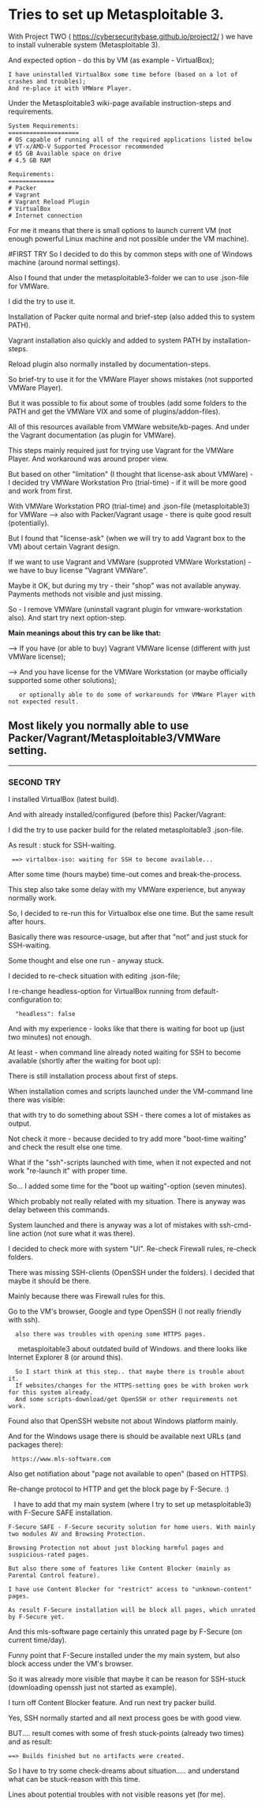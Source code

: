 # Tries to set up Metasploitable 3.

With Project TWO ( https://cybersecuritybase.github.io/project2/ ) we have to install vulnerable system (Metasploitable 3).

And expected option - do this by VM (as example - VirtualBox);
    
    I have uninstalled VirtualBox some time before (based on a lot of crashes and troubles);
    And re-place it with VMWare Player.

Under the Metasploitable3 wiki-page available instruction-steps and requirements.

    System Requirements:
    ====================
    # OS capable of running all of the required applications listed below
    # VT-x/AMD-V Supported Processor recommended
    # 65 GB Available space on drive
    # 4.5 GB RAM
    
    Requirements:
    =============
    # Packer
    # Vagrant
    # Vagrant Reload Plugin
    # VirtualBox
    # Internet connection
    
For me it means that there is small options to launch current VM (not enough powerful Linux machine and not possible under the VM machine).

#FIRST TRY
So I decided to do this by common steps with one of Windows machine (around normal settings).

Also I found that under the metasploitable3-folder we can to use .json-file for VMWare.

I did the try to use it.

Installation of Packer quite normal and brief-step (also added this to system PATH).

Vagrant installation also quickly and added to system PATH by installation-steps. 

Reload plugin also normally installed by documentation-steps.

So brief-try to use it for the VMWare Player shows mistakes (not supported VMWare Player).

But it was possible to fix about some of troubles (add some folders to the PATH and get the VMWare VIX and some of plugins/addon-files).

All of this resources available from VMWare website/kb-pages. And under the Vagrant documentation (as plugin for VMWare).

This steps mainly required just for trying use Vagrant for the VMWare Player. And workaround was around proper view.

But based on other "limitation" (I thought that license-ask about VMWare) - I decided try VMWare Workstation Pro (trial-time) - if it will be more good and work from first.

With VMWare Workstation PRO (trial-time) and .json-file (metasploitable3) for VMWare --> also with Packer/Vagrant usage - there is quite good result (potentially).

But I found that "license-ask" (when we will try to add Vagrant box to the VM) about certain Vagrant design.

If we want to use Vagrant and VMWare (supproted VMWare Workstation) - we have to buy license "Vagrant VMWare".

Maybe it OK, but during my try - their "shop" was not available anyway. Payments methods not visible and just missing.

So - I remove VMWare (uninstall vagrant plugin for vmware-workstation also). And start try next option-step.

<strong>Main meanings about this try can be like that:</strong>

--> If you have (or able to buy) Vagrant VMWare license (different with just VMWare license);

--> And you have license for the VMWare Workstation (or maybe officially supported some other solutions);

       or optionally able to do some of workarounds for VMWare Player with not expected result.
       
<strong>Most likely you normally able to use Packer/Vagrant/Metasploitable3/VMWare setting.</strong>
 ---
 ---
 
 <h3><strong>SECOND TRY</strong></h3>
 
 I installed VirtualBox (latest build).
 
 And with already installed/configured (before this) Packer/Vagrant:
 
 I did the try to use packer build for the related metasploitable3 .json-file.
 
 As result : stuck for SSH-waiting.
 
     ==> virtalbox-iso: waiting for SSH to become available...
     
 After some time (hours maybe) time-out comes and break-the-process.
 
 This step also take some delay with my VMWare experience, but anyway normally work.
 
 So, I decided to re-run this for Virtualbox else one time. But the same result after hours.
 
 Basically there was resource-usage, but after that "not" and just stuck for SSH-waiting.
 
 Some thought and else one run - anyway stuck.
 
 I decided to re-check situation with editing .json-file;
 
 I re-change headless-option for VirtualBox running from default-configuration to:
 
      "headless": false
      
 And with my experience - looks like that there is waiting for boot up (just two minutes) not enough.
 
 At least - when command line already noted waiting for SSH to become available (shortly after the waiting for boot up):
 
 There is still installation process about first of steps.
 
 When installation comes and scripts launched under the VM-command line there was visible:
 
 that with try to do something about SSH - there comes a lot of mistakes as output. 
 
 Not check it more - because decided to try add more "boot-time waiting" and check the result else one time.
 
 What if the "ssh"-scripts launched with time, when it not expected and not work "re-launch it" with proper time.
 
 So... I added some time for the "boot up waiting"-option (seven minutes).
 
 Which probably not really related with my situation. There is anyway was delay between this commands.
 
 System launched and there is anyway was a lot of mistakes with ssh-cmd-line action (not sure what it was there).
 
 I decided to check more with system "UI". Re-check Firewall rules, re-check folders.
 
 There was missing SSH-clients (OpenSSH under the folders). I decided that maybe it should be there.
 
 Mainly because there was Firewall rules for this.
 
 Go to the VM's browser, Google and type OpenSSH (I not really friendly with ssh).
 
      also there was troubles with opening some HTTPS pages.
      metasploitable3 about outdated build of Windows.
      and there looks like Internet Explorer 8 (or around this).
      
      So I start think at this step.. that maybe there is trouble about it.
      If websites/changes for the HTTPS-setting goes be with broken work for this system already.
      And some scripts-download/get OpenSSH or other requirements not work.
      
 Found also that OpenSSH website not about Windows platform mainly.
 
 And for the Windows usage there is should be available next URLs (and packages there):
 
     https://www.mls-software.com

Also get notifiation about "page not available to open" (based on HTTPS).

Re-change protocol to HTTP and get the block page by F-Secure. :)

    I have to add that my main system (where I try to set up metasploitable3) with F-Secure SAFE installation.
    
    F-Secure SAFE - F-Secure security solution for home users. With mainly two modules AV and Browsing Protection.
    
    Browsing Protection not about just blocking harmful pages and suspicious-rated pages.
    
    But also there some of features like Content Blocker (mainly as Parental Control feature).
    
    I have use Content Blocker for "restrict" access to "unknown-content" pages. 
    
    As result F-Secure installation will be block all pages, which unrated by F-Secure yet.
    
    
And this mls-software page certainly this unrated page by F-Secure (on current time/day).

Funny point that F-Secure installed under the my main system, but also block access under the VM's browser.

So it was already more visible that maybe it can be reason for SSH-stuck (downloading openssh just not started as example).

I turn off Content Blocker feature. And run next try packer build.

Yes, SSH normally started and all next process goes be with good view.

BUT.... result comes with some of fresh stuck-points (already two times) and as result:

    ==> Builds finished but no artifacts were created.
    
So I have to try some check-dreams about situation..... and understand what can be stuck-reason with this time.

Lines about potential troubles with not visible reasons yet (for me). 
 
 
 
